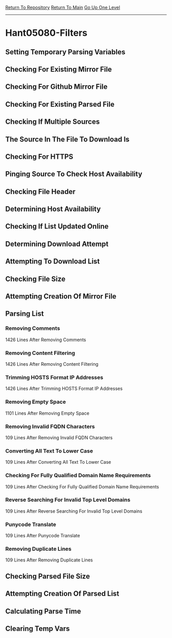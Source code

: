 [Return To Repository](https://github.com/DigitalWarrior/piholeparser/)
[Return To Main](https://github.com/DigitalWarrior/piholeparser/blob/master/RecentRunLogs/Mainlog.md)
[Go Up One Level](https://github.com/DigitalWarrior/piholeparser/blob/master/RecentRunLogs/TopLevelScripts/30-Processing-External-Blacklists.md)
____________________________________
# Hant05080-Filters
## Setting Temporary Parsing Variables
## Checking For Existing Mirror File
## Checking For Github Mirror File
## Checking For Existing Parsed File
## Checking If Multiple Sources
## The Source In The File To Download Is
## Checking For HTTPS
## Pinging Source To Check Host Availability
## Checking File Header
## Determining Host Availability
## Checking If List Updated Online
## Determining Download Attempt
## Attempting To Download List
## Checking File Size
## Attempting Creation Of Mirror File
## Parsing List
### Removing Comments
1426 Lines After Removing Comments
### Removing Content Filtering
1426 Lines After Removing Content Filtering
### Trimming HOSTS Format IP Addresses
1426 Lines After Trimming HOSTS Format IP Addresses
### Removing Empty Space
1101 Lines After Removing Empty Space
### Removing Invalid FQDN Characters
109 Lines After Removing Invalid FQDN Characters
### Converting All Text To Lower Case
109 Lines After Converting All Text To Lower Case
### Checking For Fully Qualified Domain Name Requirements
109 Lines After Checking For Fully Qualified Domain Name Requirements
### Reverse Searching For Invalid Top Level Domains
109 Lines After Reverse Searching For Invalid Top Level Domains
### Punycode Translate
109 Lines After Punycode Translate
### Removing Duplicate Lines
109 Lines After Removing Duplicate Lines
## Checking Parsed File Size
## Attempting Creation Of Parsed List
## Calculating Parse Time
## Clearing Temp Vars
